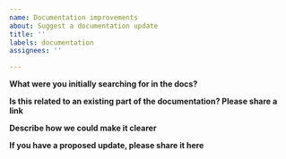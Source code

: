 ```yaml
---
name: Documentation improvements
about: Suggest a documentation update
title: ''
labels: documentation
assignees: ''

---
```


**What were you initially searching for in the docs?**
<!--- Please help us understand how you looked for information that was either not available or unclear -->

**Is this related to an existing part of the documentation? Please share a link**

**Describe how we could make it clearer**

**If you have a proposed update, please share it here**